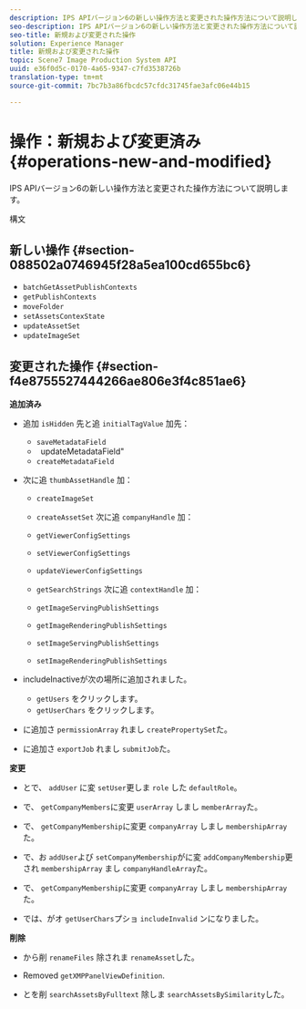 ```yaml
---
description: IPS APIバージョン6の新しい操作方法と変更された操作方法について説明します。
seo-description: IPS APIバージョン6の新しい操作方法と変更された操作方法について説明します。
seo-title: 新規および変更された操作
solution: Experience Manager
title: 新規および変更された操作
topic: Scene7 Image Production System API
uuid: e36f0d5c-0170-4a65-9347-c7fd3538726b
translation-type: tm+mt
source-git-commit: 7bc7b3a86fbcdc57cfdc31745fae3afc06e44b15

---
```



# 操作：新規および変更済み{#operations-new-and-modified}

IPS APIバージョン6の新しい操作方法と変更された操作方法について説明します。

構文

## 新しい操作 {#section-088502a0746945f28a5ea100cd655bc6}

* `batchGetAssetPublishContexts`
* `getPublishContexts`
* `moveFolder`
* `setAssetsContexState`
* `updateAssetSet`
* `updateImageSet`

## 変更された操作 {#section-f4e8755527444266ae806e3f4c851ae6}

**追加済み**

* 追加 `isHidden` 先と追 `initialTagValue` 加先：

   * `saveMetadataField`
   * ` `updateMetadataField&quot;
   * `createMetadataField`

* 次に追 `thumbAssetHandle` 加：

   * `createImageSet`
   * `createAssetSet`
   次に追 `companyHandle` 加：

   * `getViewerConfigSettings`
   * `setViewerConfigSettings`
   * `updateViewerConfigSettings`
   * `getSearchStrings`
   次に追 `contextHandle` 加：

   * `getImageServingPublishSettings`
   * `getImageRenderingPublishSettings`
   * `setImageServingPublishSettings`
   * `setImageRenderingPublishSettings`



* includeInactiveが次の場所に追加されました。

   * `getUsers` をクリックします。
   * `getUserChars` をクリックします。

* に追加さ `permissionArray` れまし `createPropertySet`た。

* に追加さ `exportJob` れまし `submitJob`た。

**変更**

* とで、 `addUser` に変 `setUser`更しま `role` した `defaultRole`。

* で、 `getCompanyMembers`に変更 `userArray` しまし `memberArray`た。

* で、 `getCompanyMembership`に変更 `companyArray` しまし `membershipArray`た。

* で、お `addUser`よび `setCompanyMembership`がに変 `addCompanyMembership`更され `membershipArray` まし `companyHandleArray`た。

* で、 `getCompanyMembership`に変更 `companyArray` しまし `membershipArray`た。

* では、がオ `getUserChars`プショ `includeInvalid` ンになりました。

**削除**

* から削 `renameFiles` 除されま `renameAsset`した。

* Removed `getXMPPanelViewDefinition`.
* とを削 `searchAssetsByFulltext` 除しま `searchAssetsBySimilarity`した。

